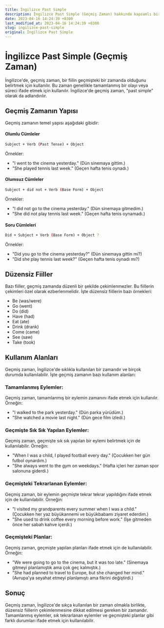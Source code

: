 ```yaml
---
title: İngilizce Past Simple
description: İngilizce Past Simple (Geçmiş Zaman) hakkında kapsamlı bir yazı.
date: 2023-04-16 14:24:39 +0300
last_modified_at: 2023-04-16 14:24:39 +0300
slug: ingilizce-past-simple
original: İngilizce Past Simple
---
```

# İngilizce Past Simple (Geçmiş Zaman)

İngilizce'de, geçmiş zaman, bir fiilin geçmişteki bir zamanda olduğunu belirtmek için kullanılır. Bu zaman genellikle tamamlanmış bir olayı veya süreci ifade etmek için kullanılır. İngilizce'de geçmiş zaman, "past simple" olarak da adlandırılır.

## Geçmiş Zamanın Yapısı

Geçmiş zamanın temel yapısı aşağıdaki gibidir:

#### Olumlu Cümleler

```bash
Subject + Verb (Past Tense) + Object
```

Örnekler:

- "I went to the cinema yesterday." (Dün sinemaya gittim.)
- "She played tennis last week." (Geçen hafta tenis oynadı.)

#### Olumsuz Cümleler

```bash
Subject + did not + Verb (Base Form) + Object
```

Örnekler:

- "I did not go to the cinema yesterday." (Dün sinemaya gitmedim.)
- "She did not play tennis last week." (Geçen hafta tenis oynamadı.)

#### Soru Cümleleri

```bash
Did + Subject + Verb (Base Form) + Object ?
```

Örnekler:

- "Did you go to the cinema yesterday?" (Dün sinemaya gittin mi?)
- "Did she play tennis last week?" (Geçen hafta tenis oynadı mı?)

## Düzensiz Fiiller

Bazı fiiller, geçmiş zamanda düzenli bir şekilde çekimlenmezler. Bu fiillerin çekimleri özel olarak ezberlenmelidir. İşte düzensiz fiillerin bazı örnekleri:

- Be (was/were)
- Go (went)
- Do (did)
- Have (had)
- Eat (ate)
- Drink (drank)
- Come (came)
- See (saw)
- Take (took)

## Kullanım Alanları

Geçmiş zaman, İngilizce'de sıklıkla kullanılan bir zamandır ve birçok durumda kullanılabilir. İşte geçmiş zamanın bazı kullanım alanları:

### Tamamlanmış Eylemler:

Geçmiş zaman, tamamlanmış bir eylemin zamanını ifade etmek için kullanılır. Örneğin:

- "I walked to the park yesterday." (Dün parka yürüdüm.)
- "She watched a movie last night." (Dün gece film izledi.)

### Geçmişte Sık Sık Yapılan Eylemler:

Geçmiş zaman, geçmişte sık sık yapılan bir eylemi belirtmek için de kullanılabilir. Örneğin:

- "When I was a child, I played football every day." (Çocukken her gün futbol oynardım.)
- "She always went to the gym on weekdays." (Hafta içleri her zaman spor salonuna giderdi.)

### Geçmişteki Tekrarlanan Eylemler:

Geçmiş zaman, bir eylemin geçmişte tekrar tekrar yapıldığını ifade etmek için de kullanılabilir. Örneğin:

- "I visited my grandparents every summer when I was a child." (Çocukken her yaz büyükannemi ve büyükbabamı ziyaret ederdim.)
- "She used to drink coffee every morning before work." (İşe gitmeden önce her sabah kahve içerdi.)

### Geçmişteki Planlar:

Geçmiş zaman, geçmişte yapılan planları ifade etmek için de kullanılabilir. Örneğin:

- "We were going to go to the cinema, but it was too late." (Sinemaya gitmeyi planlamıştık ama çok geç kalmıştık.)
- "She had planned to travel to Europe, but she changed her mind." (Avrupa'ya seyahat etmeyi planlamıştı ama fikrini değiştirdi.)

## Sonuç

Geçmiş zaman, İngilizce'de sıkça kullanılan bir zaman olmakla birlikte, düzensiz fiillerin çekimlenmesine dikkat edilmesi gereken bir zamandır. Tamamlanmış eylemler, sık tekrarlanan eylemler ve geçmişteki planlar gibi farklı durumları ifade etmek için kullanılabilir.